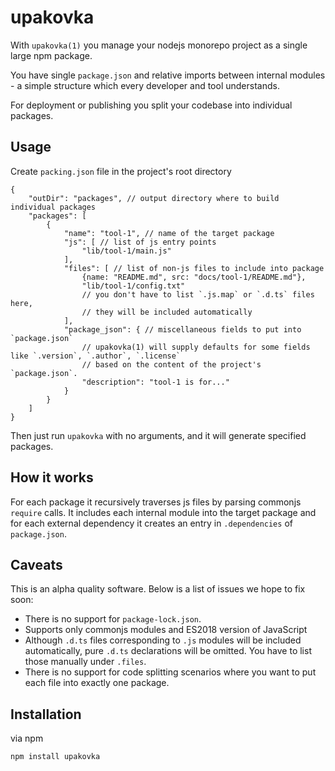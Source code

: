 # upakovka

With `upakovka(1)` you manage your nodejs monorepo project as a single large npm package.

You have single `package.json` and 
relative  imports between internal modules - a simple structure which every developer and tool understands. 

For deployment or publishing you split your codebase into individual packages.

## Usage

Create `packing.json` file in the project's root directory

```json5
{
    "outDir": "packages", // output directory where to build individual packages
    "packages": [
        {
            "name": "tool-1", // name of the target package
            "js": [ // list of js entry points
                "lib/tool-1/main.js"
            ],
            "files": [ // list of non-js files to include into package
                {name: "README.md", src: "docs/tool-1/README.md"},
                "lib/tool-1/config.txt"
                // you don't have to list `.js.map` or `.d.ts` files here, 
                // they will be included automatically
            ],
            "package_json": { // miscellaneous fields to put into `package.json`
                // upakovka(1) will supply defaults for some fields like `.version`, `.author`, `.license`
                // based on the content of the project's `package.json`.
                "description": "tool-1 is for..."
            }
        }
    ]
}
```

Then just run `upakovka` with no arguments, and it will generate specified packages.

## How it works

For each package it recursively traverses js files by parsing commonjs `require` calls. 
It includes each internal module into the target package and 
for each external dependency it creates an entry in `.dependencies` of `package.json`.

## Caveats

This is an alpha quality software. Below is a list of issues we hope to fix soon:

* There is no support for `package-lock.json`.
* Supports only commonjs modules and ES2018 version of JavaScript
* Although `.d.ts` files corresponding to `.js` modules will be included automatically, 
  pure `.d.ts` declarations will be omitted. You have to list those manually under `.files`.
* There is no support for code splitting scenarios where you want to put each file into exactly one package.


## Installation

via npm

```
npm install upakovka
```